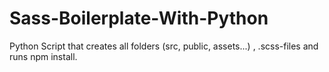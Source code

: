# Sass-Boilerplate-With-Python
Python Script that  creates all folders (src, public, assets...) ,  .scss-files and runs npm install.
